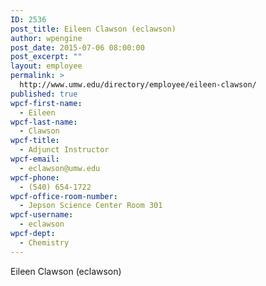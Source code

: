```yaml
---
ID: 2536
post_title: Eileen Clawson (eclawson)
author: wpengine
post_date: 2015-07-06 08:00:00
post_excerpt: ""
layout: employee
permalink: >
  http://www.umw.edu/directory/employee/eileen-clawson/
published: true
wpcf-first-name:
  - Eileen
wpcf-last-name:
  - Clawson
wpcf-title:
  - Adjunct Instructor
wpcf-email:
  - eclawson@umw.edu
wpcf-phone:
  - (540) 654-1722
wpcf-office-room-number:
  - Jepson Science Center Room 301
wpcf-username:
  - eclawson
wpcf-dept:
  - Chemistry
---
```

Eileen Clawson (eclawson)